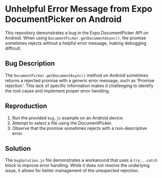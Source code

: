 # Unhelpful Error Message from Expo DocumentPicker on Android

This repository demonstrates a bug in the Expo DocumentPicker API on Android.  When using `DocumentPicker.getDocumentAsync()`, the promise sometimes rejects without a helpful error message, making debugging difficult.

## Bug Description
The `DocumentPicker.getDocumentAsync()` method on Android sometimes returns a rejected promise with a generic error message, such as 'Promise rejection'. This lack of specific information makes it challenging to identify the root cause and implement proper error handling.

## Reproduction
1. Run the provided `bug.js` example on an Android device.
2. Attempt to select a file using the DocumentPicker.
3. Observe that the promise sometimes rejects with a non-descriptive error.

## Solution
The `bugSolution.js` file demonstrates a workaround that uses a `try...catch` block to improve error handling.  While it does not resolve the underlying issue, it allows for better management of the unexpected rejection.